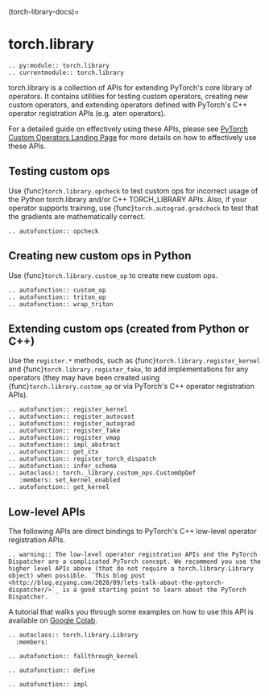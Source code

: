 (torch-library-docs)=

# torch.library

```{eval-rst}
.. py:module:: torch.library
.. currentmodule:: torch.library
```

torch.library is a collection of APIs for extending PyTorch's core library
of operators. It contains utilities for testing custom operators, creating new
custom operators, and extending operators defined with PyTorch's C++ operator
registration APIs (e.g. aten operators).

For a detailed guide on effectively using these APIs, please see
[PyTorch Custom Operators Landing Page](https://pytorch.org/tutorials/advanced/custom_ops_landing_page.html)
for more details on how to effectively use these APIs.

## Testing custom ops

Use {func}`torch.library.opcheck` to test custom ops for incorrect usage of the
Python torch.library and/or C++ TORCH_LIBRARY APIs. Also, if your operator supports
training, use {func}`torch.autograd.gradcheck` to test that the gradients are
mathematically correct.

```{eval-rst}
.. autofunction:: opcheck
```

## Creating new custom ops in Python

Use {func}`torch.library.custom_op` to create new custom ops.

```{eval-rst}
.. autofunction:: custom_op
.. autofunction:: triton_op
.. autofunction:: wrap_triton
```

## Extending custom ops (created from Python or C++)

Use the `register.*` methods, such as {func}`torch.library.register_kernel` and
{func}`torch.library.register_fake`, to add implementations
for any operators (they may have been created using {func}`torch.library.custom_op` or
via PyTorch's C++ operator registration APIs).

```{eval-rst}
.. autofunction:: register_kernel
.. autofunction:: register_autocast
.. autofunction:: register_autograd
.. autofunction:: register_fake
.. autofunction:: register_vmap
.. autofunction:: impl_abstract
.. autofunction:: get_ctx
.. autofunction:: register_torch_dispatch
.. autofunction:: infer_schema
.. autoclass:: torch._library.custom_ops.CustomOpDef
   :members: set_kernel_enabled
.. autofunction:: get_kernel
```

## Low-level APIs

The following APIs are direct bindings to PyTorch's C++ low-level
operator registration APIs.

```{eval-rst}
.. warning:: The low-level operator registration APIs and the PyTorch Dispatcher are a complicated PyTorch concept. We recommend you use the higher level APIs above (that do not require a torch.library.Library object) when possible. `This blog post <http://blog.ezyang.com/2020/09/lets-talk-about-the-pytorch-dispatcher/>`_ is a good starting point to learn about the PyTorch Dispatcher.
```

A tutorial that walks you through some examples on how to use this API is available on [Google Colab](https://colab.research.google.com/drive/1RRhSfk7So3Cn02itzLWE9K4Fam-8U011?usp=sharing).

```{eval-rst}
.. autoclass:: torch.library.Library
  :members:

.. autofunction:: fallthrough_kernel

.. autofunction:: define

.. autofunction:: impl
```
